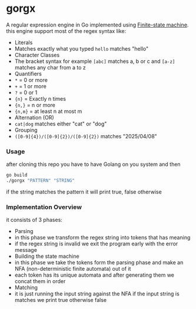 # gorgx

A regular expression engine in Go implemented using [Finite-state machine](https://en.wikipedia.org/wiki/Finite-state_machine).
this engine support most of the regex syntax like:

- Literals
 - Matches exactly what you typed `hello` matches "hello"
- Character Classes 
 - The bracket syntax for example `[abc]` matches a, b or c and `[a-z]` matches any char from a to z
- Quantifiers
 - `*`  = 0 or more 
 - `+` = 1 or more 
 - `?` = 0 or 1 
 - `{n}`  = Exactly n times
 - `{n,}` = n or more
 - `{n,m}`  = at least n at most m
- Alternation (OR)
 - `cat|dog` matches either "cat" or "dog"
- Grouping
 - `([0-9]{4})/([0-9]{2})/([0-9]{2})` matches  "2025/04/08" 

### Usage
after cloning this repo you have to have Golang on you system and then
```bash
go build
./gorgx "PATTERN" "STRING"
```
if the string matches the pattern it will print true, false otherwise

### Implementation Overview
it consists of 3 phases:
 
- Parsing
 - in this phase we transform the regex string into tokens that has meaning
 - if the regex string is invalid we exit the program early with the error message
- Building the state machine
 - in this phase we take the tokens form the parsing phase and make an NFA (non-deterministic finite automata) out of it
 - each token has its unique automata and after generating them we concat them in order
- Matching
 - it is just running the input string against the NFA if the input string is matches we print true otherwise false

